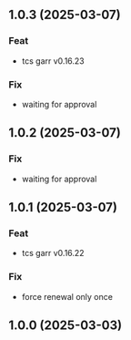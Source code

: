 ## 1.0.3 (2025-03-07)

### Feat

- tcs garr v0.16.23

### Fix

- waiting for approval

## 1.0.2 (2025-03-07)

### Fix

- waiting for approval

## 1.0.1 (2025-03-07)

### Feat

- tcs garr v0.16.22

### Fix

- force renewal only once

## 1.0.0 (2025-03-03)
